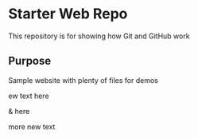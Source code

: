 # Starter Web Repo

This repository is for showing how Git and GitHub work

## Purpose

Sample website with plenty of files for demos


ew text here 

& here

more new text 